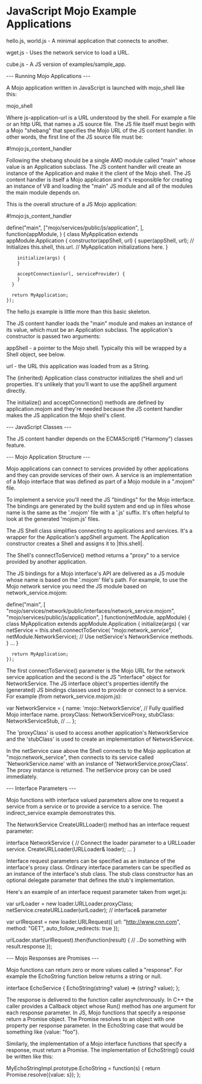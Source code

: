 JavaScript Mojo Example Applications
=====================

hello.js, world.js - A minimal application that connects to another.

wget.js - Uses the network service to load a URL.

cube.js - A JS version of examples/sample_app.

--- Running Mojo Applications --- 

A Mojo application written in JavaScript is launched with mojo_shell like this:

  mojo_shell <js-application-url>

Where js-application-url is a URL understood by the shell. For example
a file or an http URL that names a JS source file. The JS file itself
must begin with a Mojo "shebang" that specifies the Mojo URL of the JS
content handler. In other words, the first line of the JS source file
must be:

  #!mojo:js_content_handler

Following the shebang should be a single AMD module called "main" whose value
is an Application subclass. The JS content handler will create an instance of
the Application and make it the client of the Mojo shell. The JS content handler
is itself a Mojo application and it's responsible for creating an instance of V8
and loading the "main" JS module and all of the modules the main module
depends on. 

This is the overall structure of a JS Mojo application:

  #!mojo:js_content_handler

  define("main", ["mojo/services/public/js/application", 
    <list of other modules that this application depends on>
],
    function(appModule, <one parameter per dependent module>) {
      class MyApplication extends appModule.Application {
        constructor(appShell, url) {
          super(appShell, url); // Initializes this.shell, this.url.
          // MyApplication initializations here. 
        }

        initialize(args) {
        }

        acceptConnection(url, serviceProvider) {
        }
      }

      return MyApplication;
    });

The hello.js example is little more than this basic skeleton.

The JS content handler loads the "main" module and makes an instance of its
value, which must be an Application subclass. The application's constructor is 
passed two arguments:

appShell - a pointer to the Mojo shell. Typically this will be wrapped by a
    Shell object, see below.

url - the URL this application was loaded from as a String.

The (inherited) Application class constructor initializes the shell and url
properties. It's unlikely that you'll want to use the appShell argument
directly.

The initialize() and acceptConnection() methods are defined by application.mojom
and they're needed because the JS content handler makes the JS application the
Mojo shell's client.


--- JavaScript Classes --- 

The JS content handler depends on the ECMAScript6 ("Harmony") classes feature.



--- Mojo Application Structure --- 

Mojo applications can connect to services provided by other applications and
they can provide services of their own. A service is an implementation of a Mojo
interface that was defined as part of a Mojo module in a ".mojom" file.

To implement a service you'll need the JS "bindings" for the Mojo interface. The
bindings are generated by the build system and end up in files whose name is the
same as the '.mojom' file with a '.js' suffix. It's often helpful to look at the
generated 'mojom.js' files.

The JS Shell class simplifies connecting to applications and services. It's a
wrapper for the Application's appShell argument. The Application constructor
creates a Shell and assigns it to |this.shell|.

The Shell's connectToService() method returns a "proxy" to a service provided by
another application.

The JS bindings for a Mojo interface's API are delivered as a JS module whose
name is based on the '.mojom' file's path. For example, to use the Mojo network
service you need the JS module based on network_service.mojom:

  define("main", [
    "mojo/services/network/public/interfaces/network_service.mojom",
    "mojo/services/public/js/application",
  ]
    function(netModule, appModule) {
      class MyApplication extends appModule.Application {
        initialize(args) {
          var netService = this.shell.connectToService(
              "mojo:network_service", netModule.NetworkService);
          // Use netService's NetworkService methods.
        }
        ...
      }

      return MyApplication;
    });

The first connectToService() parameter is the Mojo URL for the network service
application and the second is the JS "interface" object for NetworkService. The
JS interface object's properties identify the (generated) JS bindings classes
used to provide or connect to a service. For example (from
network_service.mojom.js):

  var NetworkService = {
    name: 'mojo::NetworkService', // Fully qualified Mojo interface name.
    proxyClass: NetworkServiceProxy,
    stubClass: NetworkServiceStub,
    // ...
  };

The 'proxyClass' is used to access another application's NetworkService and the
'stubClass' is used to create an implementation of NetworkService. 

In the netService case above the Shell connects to the Mojo application at
"mojo:network_service", then connects to its service called 
'NetworkService.name' with an instance of 'NetworkService.proxyClass'. The proxy
instance is returned. The netService proxy can be used immediately.


--- Interface Parameters --- 

Mojo functions with interface valued parameters allow one to request a service
from a service or to provide a service to a service. The
indirect_service example demonstrates this.

The NetworkService CreateURLLoader() method has an interface request parameter:

  interface NetworkService {
    // Connect the loader parameter to a URLLoader service.
    CreateURLLoader(URLLoader& loader);
    ...
  }

Interface request parameters can be specified as an instance of the interface's
proxy class. Ordinary interface parameters can be specified as an instance of
the interface's stub class. The stub class constructor has an optional delegate
parameter that defines the stub's implementation.

Here's an example of an interface request parameter taken from wget.js:

  var urlLoader = new loader.URLLoader.proxyClass;
  netService.createURLLoader(urlLoader); // interface& parameter

  var urlRequest = new loader.URLRequest({
    url: "http://www.cnn.com",
    method: "GET",
    auto_follow_redirects: true
  });

  urlLoader.start(urlRequest).then(function(result) {
      // ..Do something with result.response
  });


--- Mojo Responses are Promises --- 

Mojo functions can return zero or more values called a "response". For example
the EchoString function below returns a string or null.

interface EchoService {
  EchoString(string? value) => (string? value);
};

The response is delivered to the function caller asynchronously. In C++ the 
caller provides a Callback object whose Run() method has one argument for
each response parameter. In JS, Mojo functions that specify a response return
a Promise object. The Promise resolves to an object with one property per
response parameter. In the EchoString case that would be something like 
{value: "foo"}.

Similarly, the implementation of a Mojo interface functions that specify a
response, must return a Promise. The implementation of EchoString() could
be written like this:

  MyEchoStringImpl.prototype.EchoString = function(s) {
    return Promise.resolve({value: s});
  };
